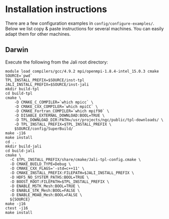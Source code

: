 # Installation instructions

There are a few configuration examples in `config/configure-examples/`. Below
we list copy & paste instructions for several machines. You can easily adapt
them for other machines.

## Darwin

Execute the following from the Jali root directory:

    module load compilers/gcc/4.9.2 mpi/openmpi-1.8.4-intel_15.0.3 cmake
    SOURCE=`pwd`
    TPL_INSTALL_PREFIX=$SOURCE/inst-tpl
    JALI_INSTALL_PREFIX=$SOURCE/inst-jali
    mkdir build-tpl
    cd build-tpl
    cmake \
        -D CMAKE_C_COMPILER=`which mpicc` \
        -D CMAKE_CXX_COMPILER=`which mpiCC` \
        -D CMAKE_Fortran_COMPILER=`which mpif90` \
        -D DISABLE_EXTERNAL_DOWNLOAD:BOOL=TRUE \
        -D TPL_DOWNLOAD_DIR:PATH=/usr/projects/ngc/public/tpl-downloads/ \
        -D TPL_INSTALL_PREFIX=$TPL_INSTALL_PREFIX \
        $SOURCE/config/SuperBuild/
    make -j16
    make install
    cd ..
    mkdir build-jali
    cd build-jali
    cmake \
      -C $TPL_INSTALL_PREFIX/share/cmake/Jali-tpl-config.cmake \
      -D CMAKE_BUILD_TYPE=Debug \
      -D CMAKE_CXX_FLAGS='-std=c++11' \
      -D CMAKE_INSTALL_PREFIX:FILEPATH=$JALI_INSTALL_PREFIX \
      -D HDF5_NO_SYSTEM_PATHS:BOOL=TRUE \
      -D BOOST_ROOT:FILEPATH=$TPL_INSTALL_PREFIX \
      -D ENABLE_MSTK_Mesh:BOOL=TRUE \
      -D ENABLE_STK_Mesh:BOOL=FALSE \
      -D ENABLE_MOAB_Mesh:BOOL=FALSE \
      ${SOURCE}
    make -j16
    ctest -j16
    make install
